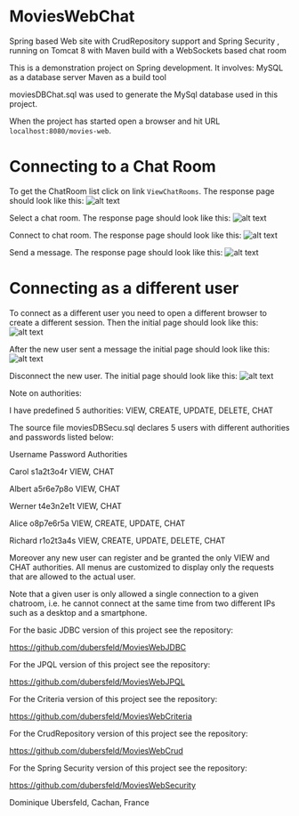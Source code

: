 # MoviesWebChat
Spring based Web site with CrudRepository support and Spring Security , running on Tomcat 8 with Maven build with a WebSockets based chat room

This is a demonstration project on Spring development. It involves:
MySQL as a database server
Maven as a build tool

moviesDBChat.sql was used to generate the MySql database used in this project.

When the project has started open a browser and hit URL `localhost:8080/movies-web`.


# Connecting to a Chat Room

To get the ChatRoom list click on link `ViewChatRooms`. The response page should look like this:
![alt text](images/chatRooms.png "Chat rooms")

Select a chat room. The response page should look like this:
![alt text](images/connect.png "Connect")

Connect to chat room. The response page should look like this:
![alt text](images/connected.png "Connected")

Send a message. The response page should look like this:
![alt text](images/send.png "Send")

# Connecting as a different user

To connect as a different user you need to open a different browser to create a different session. Then the initial page should look like this:
![alt text](images/joined.png "New user joined")

After the new user sent a message the initial page should look like this:
![alt text](images/receive.png "Message received")

Disconnect the new user. The initial page should look like this:
![alt text](images/disconnect.png "New user disconnected")



Note on authorities:

I have predefined 5 authorities: VIEW, CREATE, UPDATE, DELETE, CHAT

The source file moviesDBSecu.sql declares 5 users with different authorities and passwords listed below:

Username        Password        Authorities

Carol           s1a2t3o4r       VIEW, CHAT

Albert          a5r6e7p8o       VIEW, CHAT

Werner          t4e3n2e1t       VIEW, CHAT

Alice           o8p7e6r5a       VIEW, CREATE, UPDATE, CHAT

Richard         r1o2t3a4s       VIEW, CREATE, UPDATE, DELETE, CHAT

Moreover any new user can register and be granted the only VIEW and CHAT authorities. All menus are customized to display only the requests that are allowed to the actual user.

Note that a given user is only allowed a single connection to a given chatroom, i.e. he cannot connect at the same time from two different IPs such as a desktop and a smartphone.

For the basic JDBC version of this project see the repository:

https://github.com/dubersfeld/MoviesWebJDBC

For the JPQL version of this project see the repository:

https://github.com/dubersfeld/MoviesWebJPQL

For the Criteria version of this project see the repository:

https://github.com/dubersfeld/MoviesWebCriteria

For the CrudRepository version of this project see the repository:

https://github.com/dubersfeld/MoviesWebCrud

For the Spring Security version of this project see the repository:

https://github.com/dubersfeld/MoviesWebSecurity

Dominique Ubersfeld, Cachan, France 
